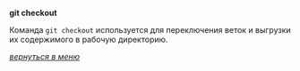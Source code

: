 **git checkout**

Команда `git checkout` используется для переключения веток и выгрузки их содержимого в рабочую директорию.

_[вернуться в меню](./README.md)_